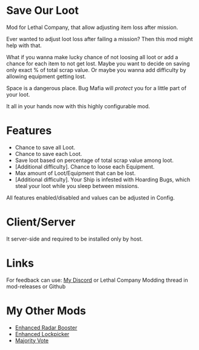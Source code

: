# Save Our Loot
Mod for Lethal Company, that allow adjusting item loss after mission.

Ever wanted to adjust loot loss after failing a mission? Then this mod might help with that.

What if you wanna make lucky chance of not loosing all loot or add a chance for each item to not get lost. Maybe you want to decide on saving only exact % of total scrap value. Or maybe you wanna add difficulty by allowing equipment getting lost.

Space is a dangerous place. Bug Mafia will *protect* you for a little part of your loot.

It all in your hands now with this highly configurable mod.
# Features
- Chance to save all Loot.
- Chance to save each Loot.
- Save loot based on percentage of total scrap value among loot.
- [Additional difficulty]. Chance to loose each Equipment.
- Max amount of Loot/Equipment that can be lost.
- [Additional difficulty]. Your Ship is infested with Hoarding Bugs, which steal your loot while you sleep between missions.

All features enabled/disabled and values can be adjusted in Config.
# Client/Server
It server-side and required to be installed only by host.
# Links
For feedback can use:
[My Discord](https://discord.gg/tKsBgzzTsG) or Lethal Company Modding thread in mod-releases or Github

# My Other Mods
* [Enhanced Radar Booster](https://thunderstore.io/c/lethal-company/p/MrHydralisk/EnhancedRadarBooster/)
* [Enhanced Lockpicker](https://thunderstore.io/c/lethal-company/p/MrHydralisk/EnhancedLockpicker/)
* [Majority Vote](https://thunderstore.io/c/lethal-company/p/MrHydralisk/MajorityVote/)